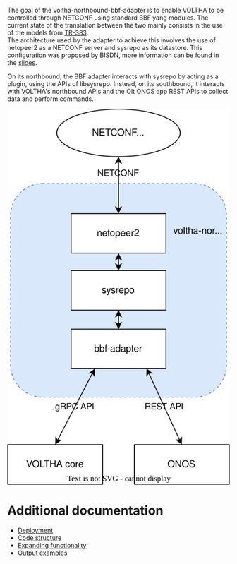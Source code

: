 The goal of the voltha-northbound-bbf-adapter is to enable VOLTHA to be controlled through NETCONF using standard BBF yang modules. The current state of the translation between the two mainly consists in the use of the models from [TR-383](https://wiki.broadband-forum.org/display/BBF/TR-383%3A+Common+YANG+Modules+for+Access+Networks).\
The architecture used by the adapter to achieve this involves the use of netopeer2 as a NETCONF server and sysrepo as its datastore. This configuration was proposed by BISDN, more information can be found in the [slides](https://wiki.broadband-forum.org/display/BBF/ONF+and+BBF+SEBA+Collaboration?preview=/131466119/141855024/20220309%20-%20vOLTHA%20adaption%20to%20BBF%20yang%20models.pptx).

On its northbound, the BBF adapter interacts with sysrepo by acting as a plugin, using the APIs of libsysrepo.
Instead, on its southbound, it interacts with VOLTHA's northbound APIs and the Olt ONOS app REST APIs to collect data and perform commands.

![bbf-adapter-architecture](images/bbf-adapter-architecture.svg)

# Additional documentation

- [Deployment](deploy.md)
- [Code structure](code_structure.md)
- [Expanding functionality](expanding.md)
- [Output examples](output_examples.md)